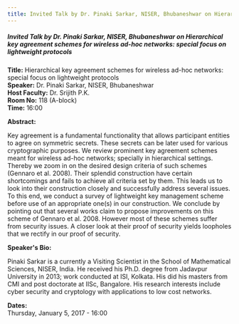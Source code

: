 ```yaml
---
title: Invited Talk by Dr. Pinaki Sarkar, NISER, Bhubaneshwar on Hierarchical key agreement schemes for wireless ad-hoc networks- special focus on lightweight protocols
---
```


##### **Invited Talk by Dr. Pinaki Sarkar, NISER, Bhubaneshwar on Hierarchical key agreement schemes for wireless ad-hoc networks: special focus on lightweight protocols**
**Title:** Hierarchical key agreement schemes for wireless ad-hoc networks: special focus on lightweight protocols  
**Speaker:** Dr. Pinaki Sarkar, NISER, Bhubaneshwar  
**Host Faculty:** Dr. Srijith P.K.  
**Room No:** 118 (A-block)  
**Time:** 16:00  

**Abstract:**

Key agreement is a fundamental functionality that allows participant entities to agree on symmetric secrets. These secrets can be later used for various cryptographic purposes. We review prominent key agreement schemes meant for wireless ad-hoc networks; specially in hierarchical settings. Thereby we zoom in on the desired design criteria of such schemes (Gennaro et al. 2008). Their splendid construction have certain shortcomings and fails to achieve all criteria set by them. This leads us to look into their construction closely and successfully address several issues. To this end, we conduct a survey of lightweight key management scheme before use of an appropriate one(s) in our construction. We conclude by pointing out that several works claim to propose improvements on this scheme of Gennaro et al. 2008. However most of these schemes suffer from security issues. A closer look at their proof of security yields loopholes that we rectify in our proof of security.

**Speaker's Bio:**

Pinaki Sarkar is a currently a Visiting Scientist in the School of Mathematical Sciences, NISER, India. He received his Ph.D. degree from Jadavpur University in 2013; work conducted at ISI, Kolkata. His did his masters from CMI and post doctorate at IISc, Bangalore. His research interests include cyber security and cryptology with applications to low cost networks.


**Dates:**  
Thursday, January 5, 2017 - 16:00